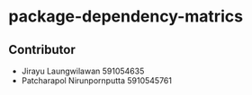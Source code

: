 # package-dependency-matrics

## Contributor

- Jirayu Laungwilawan 591054635
- Patcharapol Nirunpornputta 5910545761
